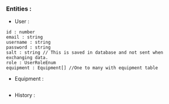 ### Entities :

- User :

```
id : number
email : string
username : string
password : string
salt : string // This is saved in database and not sent when exchanging data.
role : UserRoleEnum
equipment : Equipment[] //One to many with equipment table
```

- Equipment :

```

```

- History :

```

```
